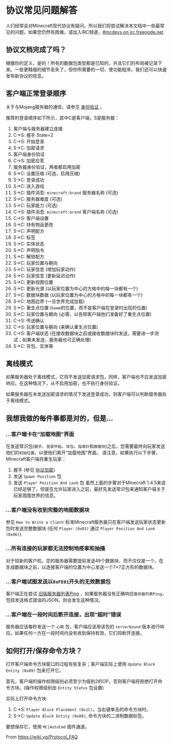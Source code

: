 # 协议常见问题解答

人们经常会对Minecraft现代协议有疑问，所以我们将尝试解决本文档中一些最常见的问题。如果您仍然有困难，请加入IRC频道，[#mcdevs on irc.freenode.net](irc://irc.freenode.net/mcdevs)

## 协议文档完成了吗？
根据你的定义，是的！所有的数据包类型都是已知的，并且它们的布局被记录下来。一些更精细的细节丢失了，但你所需要的一切，使功能程序。我们还可以快速发布新协议的信息。

## 客户端正常登录顺序
关于与Mojang服务器的通信，请参见 [身份验证](https://wiki.vg/Authentication) 。

推荐的登录顺序如下所示，其中C是客户端，S是服务器：

1. 客户端与服务器建立连接
2. C→S: 握手 State=2
3. C→S: 开始登录
4. S→C: 加密请求
5. 客户端身份验证
6. C→S: 加密应答
7. 服务器身份验证，两者都启用加密
8. S→C: 设置压缩 (可选，启用压缩)
9. S→C: 登录成功
10. S→C: 进入游戏
11. S→C: 插件消息: `minecraft:brand` 服务器名称 (可选)
12. S→C: 服务器难度 (可选)
13. S→C: 玩家能力 (可选)
14. C→S: 插件消息: `minecraft:brand` 客户端名称 (可选)
15. C→S: 客户端设置
16. S→C: 持有物品更改
17. S→C: 声明配方
18. S→C: 标签
19. S→C: 实体状态
20. S→C: 声明指令
21. S→C: 解锁配方
22. S→C: 玩家位置与朝向
23. S→C: 玩家信息 (增加玩家动作)
24. S→C: 玩家信息 (更新延迟动作)
25. S→C: 更新视图位置
26. S→C: 更新光源 (以玩家位置为中心的方格中的每一块都有一个)
27. S→C: 数据块数据 (以玩家位置为中心的方格中的每一块都有一个)
28. S→C: 地图边界 (一旦世界完成加载)
29. S→C: 重生点位置 (`home`的位置，而不是客户端在登录时出现的位置)
30. S→C: 玩家位置与朝向 (必需，以告知客户端他们准备好了重生点位置)
31. C→S: 传送确认
32. C→S: 玩家位置与朝向 (来确认重生点位置)
33. C→S: 客户端状态 (在接收数据块之前或接收数据块时发送，需要进一步测试；如果未发送，服务器也可正确处理)
34. S→C: 背包、实体等

## 离线模式
如果服务器处于离线模式，它将不发送加密请求包，同样，客户端也不应发送加密响应。在这种情况下，从不启用加密，也不执行身份验证。

如果服务器在未发送加密请求的情况下发送登录成功，则客户端可以判断服务器处于离线模式。

## 我想我做的每件事都是对的，但是…
### …客户端卡在“加载地图”界面
在发送常识包(`握手`、`登录开始`、`背包`、`指南针`和`数据块`)之后，您需要最终向玩家发送他们的`初始位置`，以便他们离开“加载地图”界面。
请注意，如果执行以下步骤，Minecraft客户端将重生玩家：

1. 握手 (参见 [协议加密](Protocol_Encryption.md))
2. 发送 `Spawn Position` 包
3. 发送 `Player Position And Look` 包
虽然上面的步骤对于Minecraft 1.4.5来说已经足够了，但是在允许玩家进入之前，最好先发送常识包来通知客户端关于玩家周围世界的信息。

### …客户端没有收到完整的地图数据块
参见 `How to Write a Client`
标准Minecraft服务器只在客户端发送玩家状态更新包时发送完整数据块 (任何 `Player (0x03)` 通过 `Player Position And Look (0x06)`).

### …所有连接的玩家都无法控制地痉挛和抽搐
对于较新的客户机，您的服务器需要提前发送49个数据块，而不仅仅是一个。在生成数据块之前，以连接客户端的位置为中心发送一个7×7正方形的数据块。

### …客户端试图发送以`0xFE01`开头的无效数据包
客户端正在尝试 [旧版服务器列表Ping](Protocol.md#%E6%97%A7%E6%9C%8D%E5%8A%A1%E5%99%A8%E5%88%97%E8%A1%A8Ping) ，如果服务器没有正确响应`服务器列表Ping`，包括发送格式错误的JSON，则会发生这种情况。

### …客户端在一段时间后断开连接，出现“超时”错误
服务器应该每秒发送一个 `心跳` 包，客户端应该用该包的 `serverbound` 版本进行响应。如果任何一方在一段时间内没有收到保持有效，它们将断开连接。

## 如何打开/保存命令方块？
打开客户端命令方块窗口的过程有些复杂；客户端实际上使用 `Update Block Entity (0x09)` 包来打开它。

首先，客户端的操作权限级别必须至少为级别2的OP，否则客户端将拒绝打开命令方块。(操作权限级别由 `Entity Status` 包设置)

实际上打开命令方块:
1. C→S: `Player Block Placement (0x1C)`，当右键单击的命令方块时。
2. S→C: `Update Block Entity (0x09)`, 命令方块的二进制数据标签。

要想保存它，使用 `MC|AutoCmd` 插件通道。

From https://wiki.vg/Protocol_FAQ